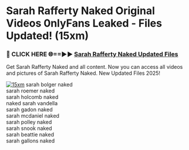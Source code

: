 # Sarah Rafferty Naked Original Videos 0nlyFans Leaked - Files Updated! (15xm)

<h3>🔴 CLICK HERE 🌐==►► <a href="https://tinyurl.com/yckcrads" rel="nofollow">Sarah Rafferty Naked Updated Files</a></h3>

Get Sarah Rafferty Naked and all content. Now you can access all videos and pictures of Sarah Rafferty Naked. New Updated Files 2025!

[![15xm](https://i.imgur.com/hpKpOFt.gif)](https://tinyurl.com/yckcrads)
sarah bolger naked<br>
sarah roemer naked<br>
sarah holcomb naked<br>
naked sarah vandella<br>
sarah gadon naked<br>
sarah mcdaniel naked<br>
sarah polley naked<br>
sarah snook naked<br>
sarah beattie naked<br>
sarah gallons naked